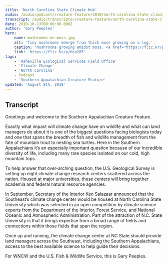 ```yaml
---
title: 'North Carolina State Climate Hub'
audio: /audio/podcast/creature-feature/2010/north-carolina-state-climate-hub.mp3
transcript: /audio/transcripts/creature-feature/north-carolina-state-climate-hub.pdf
date: 2010-10-13T00:00:00.000Z
author: 'Gary Peeples'
hero:
    name: mushrooms-on-moss.jpg
    alt: 'Tiny mushrooms emerge from thick moss growing on a log.'
    caption: 'Mushrooms growing amidst moss. <a href="https://flic.kr/p/Hco285">Photo</a> by Gary Peeples, USFWS.'
    link: 'https://flic.kr/p/Hco285'
tags:
    - 'Asheville Ecological Services Field Office'
    - 'Climate Change'
    - 'North Carolina'
    - Podcast
    - 'Southern Appalachian Creature Feature'
updated: 'August 8th, 2018'
---
```


## Transcript

Greetings and welcome to the Southern Appalachian Creature Feature.

Exactly what impact will climate change have on wildlife and what can land managers do about it is one of the biggest questions facing biologists today and one that spans the breadth of fish and wildlife management from the fate of mountain trout to nesting sea turtles.  Here in the Southern Appalachians it’s an especially important question because of our incredible diversity of life, including many rare species isolated on our cold, high mountain tops.

To help answer that over-arching question, the U.S. Geological Survey is setting up eight climate change research centers scattered across the nation. Housed at major universities, these centers will bring together academia and federal natural resource agencies.

In September, Secretary of the Interior Ken Salazaar announced that the Southeast’s climate change center would be housed at North Carolina State University which was selected in an open competition by climate science experts from the Department of the Interior, Forest Service, and National Oceanic and Atmospheric Administration.  Part of the attraction of N.C. State University is that it brings expertise from a broad range of fields and connections within those fields that span the region.

Once up and running, the climate change center at NC State should provide land managers across the Southeast, including the Southern Appalachians, access to the best available science to help guide their decisions.

For WNCW and the U.S. Fish & Wildlife Service, this is Gary Peeples.
